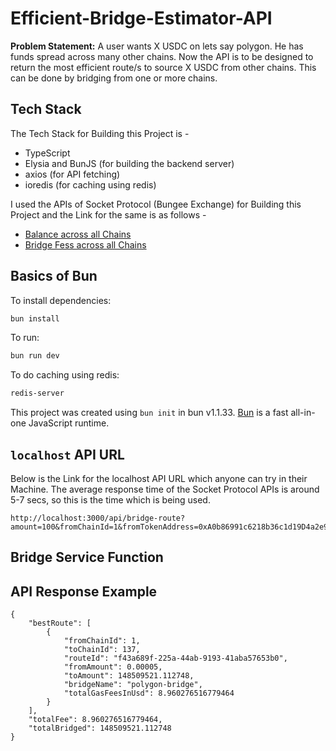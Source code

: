 # Efficient-Bridge-Estimator-API

**Problem Statement:** A user wants X USDC on lets say polygon. He has funds spread across many other chains. Now the API is to be designed to return the most efficient route/s to source X USDC from other chains. This can be done by bridging from one or more chains.

## Tech Stack

The Tech Stack for Building this Project is - 

- TypeScript
- Elysia and BunJS (for building the backend server)
- axios (for API fetching)
- ioredis (for caching using redis)

I used the APIs of Socket Protocol (Bungee Exchange) for Building this Project and the Link for the same is as follows - 

- [Balance across all Chains](https://docs.bungee.exchange/socket-api-reference/balances-controller-get-balances)
- [Bridge Fess across all Chains](https://docs.bungee.exchange/socket-api-reference/quote-controller-get-quote/)

## Basics of Bun

To install dependencies:

```bash
bun install
```

To run:

```bash
bun run dev
```

To do caching using redis:

```bash
redis-server
```

This project was created using `bun init` in bun v1.1.33. [Bun](https://bun.sh) is a fast all-in-one JavaScript runtime.

## `localhost` API URL

Below is the Link for the localhost API URL which anyone can try in their Machine. The average response time of the Socket Protocol APIs is around 5-7 secs, so this is the time which is being used.

```
http://localhost:3000/api/bridge-route?amount=100&fromChainId=1&fromTokenAddress=0xA0b86991c6218b36c1d19D4a2e9Eb0cE3606eB48&toChainId=56&toTokenAddress=0x7F5c764cBc14f9669B88837ca1490cCa17c31607&fromAmount=100000000&userAddress=0xC50A08633e285C096828532701E2Ba24A9AeF30E&uniqueRoutesPerBridge=true&sort=output
```

## Bridge Service Function



## API Response Example

```
{
    "bestRoute": [
        {
            "fromChainId": 1,
            "toChainId": 137,
            "routeId": "f43a689f-225a-44ab-9193-41aba57653b0",
            "fromAmount": 0.00005,
            "toAmount": 148509521.112748,
            "bridgeName": "polygon-bridge",
            "totalGasFeesInUsd": 8.960276516779464
        }
    ],
    "totalFee": 8.960276516779464,
    "totalBridged": 148509521.112748
}
```


